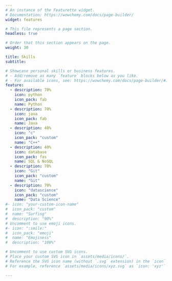 ```yaml
---
# An instance of the Featurette widget.
# Documentation: https://wowchemy.com/docs/page-builder/
widget: features

# This file represents a page section.
headless: true

# Order that this section appears on the page.
weight: 30

title: Skills
subtitle:

# Showcase personal skills or business features.
# - Add/remove as many `feature` blocks below as you like.
# - For available icons, see: https://wowchemy.com/docs/page-builder/#icons
feature:
  - description: 70%
    icon: python
    icon_pack: fab
    name: Python
  - description: 70%
    icon: java
    icon_pack: fab
    name: Java
  - description: 40%
    icon: "c"
    icon_pack: "custom"
    name: "C++"
  - description: 40%
    icon: database
    icon_pack: fas
    name: SQL & NoSQL
  - description: 70%
    icon: "Git"
    icon_pack: "custom"
    name: "Git"
  - description: 70%
    icon: "datascience"
    icon_pack: "custom"
    name: "Data Science"
#- icon: "your-custom-icon-name"
#  icon_pack: "custom"
#  name: "Surfing"
#  description: "90%"
# Uncomment to use emoji icons.
#- icon: ":smile:"
#  icon_pack: "emoji"
#  name: "Emojiness"
#  description: "100%"

# Uncomment to use custom SVG icons.
# Place your custom SVG icon in `assets/media/icons/`.
# Reference the SVG icon name (without `.svg` extension) in the `icon` field.
# For example, reference `assets/media/icons/xyz.svg` as `icon: 'xyz'`

---
```

